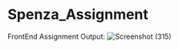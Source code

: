 # Spenza_Assignment
FrontEnd Assignment Output:
![Screenshot (315)](https://user-images.githubusercontent.com/55014509/209407548-23d1965e-8794-4bda-8e78-c26186ef26e1.png)
